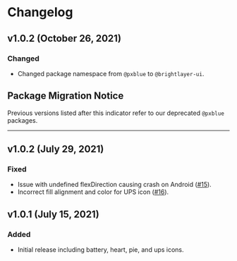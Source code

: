 # Changelog

## v1.0.2 (October 26, 2021)

### Changed

-   Changed package namespace from `@pxblue` to `@brightlayer-ui`.

## Package Migration Notice

Previous versions listed after this indicator refer to our deprecated `@pxblue` packages.

---

## v1.0.2 (July 29, 2021)

### Fixed

-   Issue with undefined flexDirection causing crash on Android ([#15](https://github.com/etn-ccis/blui-progress-icons/issues/15)).
-   Incorrect fill alignment and color for UPS icon ([#16](https://github.com/etn-ccis/blui-progress-icons/issues/16)).

## v1.0.1 (July 15, 2021)

### Added

-   Initial release including battery, heart, pie, and ups icons.
